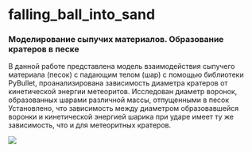 # falling_ball_into_sand
### Моделирование сыпучих материалов. Образование кратеров в песке

В данной работе представлена модель взаимодействия сыпучего материала (песок) с падающим телом (шар) с помощью библиотеки PyBullet, проанализирована зависимость диаметра кратеров от кинетической энергии метеоритов. Исследован диаметр воронок, образованных шарами различной массы, отпущенными в песок 
Установлено, что зависимость между диаметром образовавшейся воронки и кинетической энергией шарика при ударе имеет ту же зависимость, что и для метеоритных кратеров. 

![](https://github.com/falling_ball_into_sand/GIF.gif)

